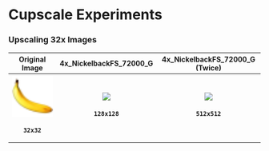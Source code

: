 # Cupscale Experiments


### Upscaling 32x Images

<div align="center">

<table>
    <tr align="center" valign="middle">
        <th>Original Image</th>
        <th>4x_NickelbackFS_72000_G</th>
        <th>4x_NickelbackFS_72000_G (Twice)</th>
    </tr>
    <tr align="center" valign="middle">
        <th><img src="https://github.com/willwulfken/Cupscale-Experiments/blob/main/Images/Upscaling_32x_Images/Banana/Banana-Original.png?raw=true" width="256" /><p><code>32x32</code></p></th>
        <th><img src="https://github.com/willwulfken/Cupscale-Experiments/blob/main/Images/Upscaling_32x_Images/Banana/Banana-OriginalBanana-4x_NickelbackFS_72000_G.png?raw=true" width="256" /><p><code>128x128</code></p></th>
        <th><img src="https://github.com/willwulfken/Cupscale-Experiments/blob/main/Images/Upscaling_32x_Images/Banana/Banana-OriginalBanana-4x_NickelbackFS_72000_G-4x_NickelbackFS_72000_G.png?raw=true" width="256" /><p><code>512x512</code></p></th>
    </tr>
</table>

</div>